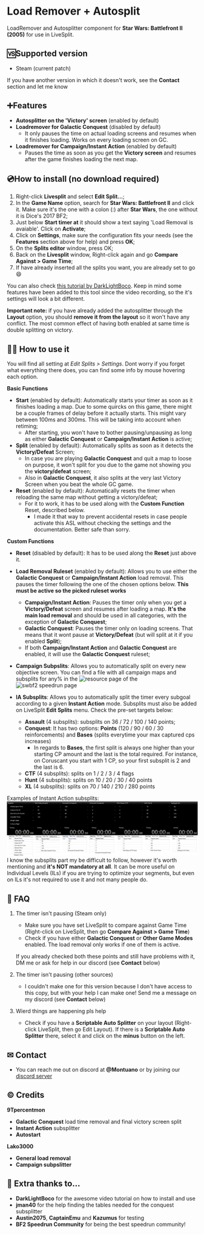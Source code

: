 # Load Remover + Autosplit

LoadRemover and Autosplitter component for **Star Wars: Battlefront II (2005)** for use in LiveSplit.

## 🆚Supported version
- Steam (current patch)

If you have another version in which it doesn't work, see the **Contact** section and let me know

## ➕Features
- **Autosplitter on the 'Victory' screen** (enabled by default)
- **Loadremover for Galactic Conquest** (disabled by default)
  - It only pauses the time on actual loading screens and resumes when it finishes loading. Works on every loading screen on GC.
- **Loadremover for Campaign/Instant Action** (enabled by default)
  - Pauses the time as soon as you get the **Victory screen** and resumes after the game finishes loading the next map.  

## 💿How to install (no download required)
1. Right-click **Livesplit** and select **Edit Split...**;
2. In the **Game Name** option, search for **Star Wars: Battlefront II** and click it. Make sure it's the one with a colon (:) after **Star Wars**, the one without it is Dice's 2017 BF2;
3. Just below **Start timer at** it should show a text saying 'Load Removal is avaiable'. Click on **Activate**;
4. Click on **Settings**, make sure the configuration fits your needs (see the **Features** section above for help) and press **OK**;
5. On the **Splits editor** window, press OK;
6. Back on the **Livesplit** window, Right-click again and go **Compare Against > Game Time**;
7. If have already inserted all the splits you want, you are already set to go 😄

You can also check [this tutorial by DarkLightBoco](https://www.youtube.com/watch?v=usko-Cj9yxA). Keep in mind some features have been added to this tool since the video recording, so the it's settings will look a bit different.

**Important note:** if you have already added the autosplitter through the **Layout** option, you should **remove it from the layout** so it won't have any conflict. The most common effect of having both enabled at same time is double splitting on victory.

## 👨‍🏫 How to use it

You will find all setting at _Edit Splits > Settings_. Dont worry if you forget what everything there does, you can find some info by mouse hovering each option.

**Basic Functions**
- **Start** (enabled by default): Automatically starts your timer as soon as it finishes loading a map. Due to some quircks on this game, there might be a couple frames of delay before it actually starts. This might vary between 100ms and 300ms. This will be taking into account when retiming;
  - After starting, you won't have to bother pausing/unpausing as long as either **Galactic Conquest** or **Campaign/Instant Action** is active; 
- **Split** (enabled by default): Automatically splits as soon as it detects the **Victory/Defeat** Screen; 
  - In case you are playing **Galactic Conquest** and quit a map to loose on purpose, it won't split for you due to the game not showing you the **victory/defeat** screen;
  - Also in **Galactic Conquest**, it also splits at the very last Victory Screen when you beat the whole GC game.
- **Reset** (enabled by default): Automatically resets the timer when reloading the same map without getting a victory/defeat; 
  - For it to work, it has to be used along with the **Custom Function** Reset, described below.
    - I made it that way to prevent accidental resets in case people activate this ASL without checking the settings and the documentation. Better safe than sorry.
 

**Custom Functions**
- **Reset** (disabled by default): It has to be used along the **Reset** just above it.
- **Load Removal Ruleset** (enabled by default): Allows you to use either the **Galactic Conquest** or **Campaign/Instant Action** load removal. This pauses the timer following the one of the chosen options below. **This must be active so the picked ruleset works**
  - **Campaign/Instant Action**: Pauses the timer only when you get a **Victory/Defeat** screen and resumes after loading a map. **It's the main load removal** and should be used in all categories, with the exception of **Galactic Conquest**;
  - **Galactic Conquest**: Pauses the timer only on loading screens. That means that it wont pause at **Victory/Defeat** (but will split at it if you enabled **Split**);
  - If both **Campaign/Instant Action** and **Galactic Conquest** are enabled, it will use the **Galactic Conquest** ruleset;
 
- **Campaign Subpslits**: Allows you to automatically split on every new objective screen. You can find a file with all campaign maps and subsplits for any% in the ![resource page](https://www.speedrun.com/swbf2/resources/zlmje) of the ![swbf2 speedrun page](https://www.speedrun.com/swbf2) 

- **IA Subsplits**: Allows you to automatically split the timer every subgoal according to a given **Instant Action** mode. Subsplits must also be added on LiveSplit **Edit Splits** menu. Check the pre-set targets below:
  - **Assault** (4 subsplits): subsplits on 36 / 72 / 100 / 140 points;
  - **Conquest**: It has two options: **Points** (120 / 90 / 60 / 30 reinforcements) and **Bases** (splits everytime your max captured cps increases)
    - In regards to **Bases**, the first split is always one higher than your starting CP amount and the last is the total required. For instance, on Coruscant you start with 1 CP, so your first subsplit is 2 and the last is 6.
  - **CTF** (4 subsplits): splits on 1 / 2 / 3 / 4 flags
  - **Hunt** (4 subsplits): splits on 10 / 20 / 30 / 40 points
  - **XL** (4 subsplits): splits on 70 / 140 / 210 / 280 points

Examples of Instant Action subsplits:
 ![subsplits examples](https://github.com/9Tpercentmon/swbf2_loadremover/blob/main/github_subsplits.png?raw=true)
I know the subsplits part my be difficult to follow, however it's worth mentioning and **it's NOT mandatory at all**. It can be more useful on Individual Levels (ILs) if you are trying to optimize your segments, but even on ILs it's not required to use it and not many people do.
  
## 📜 FAQ

1. The timer isn't pausing (Steam only)
    - Make sure you have set LiveSplit to compare against Game Time (Right-click on LiveSplit, then go **Compare Against > Game Time**)
    - Check if you have either **Galactic Conquest** or **Other Game Modes** enabled. The load removal only works if one of them is active.
  
    If you already checked both these points and still have problems with it, DM me or ask for help in our discord (see **Contact** below)
2. The timer isn't pausing (other sources)
    - I couldn't make one for this version because I don't have access to this copy, but with your help I can make one! Send me a message on my discord (see **Contact** below)
    
3. Wierd things are happening pls help
    - Check if you have a **Scriptable Auto Splitter** on your layout (Right-click LiveSplit, then go Edit Layout). If there is a **Scriptable Auto Splitter** there, select it and click on the **minus** button on the left.
  
## ✉ Contact
- You can reach me out on discord at **@Montuano** or by joining our [discord server](https://discord.gg/f8mHxWb) 

## © Credits

**9Tpercentmon**
- **Galactic Conquest** load time removal and final victory screen split
- **Instant Action** subsplitter
- **Autostart**

**Lako3000**
- **General load removal**
- **Campaign subpslitter**

## 💜 Extra thanks to...
- **DarkLightBoco** for the awesome video tutorial on how to install and use
- **jman40** for the help finding the tables needed for the conquest subsplitter
- **Austin2075**, **CaptainEmu** and **Kazumus** for testing
- **BF2 Speedrun Community** for being the best speedrun community!




